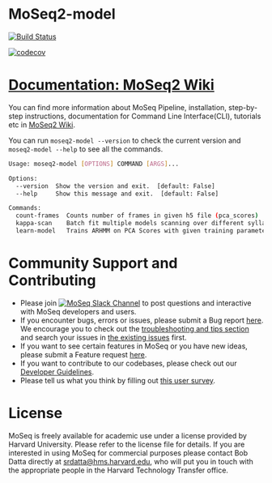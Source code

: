 # MoSeq2-model 

[![Build Status](https://travis-ci.com/dattalab/moseq2-model.svg?token=gvoikVySDHEmvHT7Dbed&branch=master)](https://travis-ci.com/dattalab/moseq2-model) 

[![codecov](https://codecov.io/gh/dattalab/moseq2_model/branch/master/graph/badge.svg?token=q9xxVhps5o)](https://codecov.io/gh/dattalab/moseq2_model)

# [Documentation: MoSeq2 Wiki](https://github.com/dattalab/moseq2-app/wiki)
You can find more information about MoSeq Pipeline, installation, step-by-step instructions, documentation for Command Line Interface(CLI), tutorials etc in [MoSeq2 Wiki](https://github.com/dattalab/moseq2-app/wiki).

You can run `moseq2-model --version` to check the current version and `moseq2-model --help` to see all the commands.
```bash
Usage: moseq2-model [OPTIONS] COMMAND [ARGS]...

Options:
  --version  Show the version and exit.  [default: False]
  --help     Show this message and exit.  [default: False]

Commands:
  count-frames  Counts number of frames in given h5 file (pca_scores)
  kappa-scan    Batch fit multiple models scanning over different syllable...
  learn-model   Trains ARHMM on PCA Scores with given training parameters
```

# Community Support and Contributing
- Please join [![MoSeq Slack Channel](https://img.shields.io/badge/slack-MoSeq-blue.svg?logo=slack)](https://moseqworkspace.slack.com) to post questions and interactive with MoSeq developers and users.
- If you encounter bugs, errors or issues, please submit a Bug report [here](https://github.com/dattalab/moseq2-app/issues/new/choose). We encourage you to check out the [troubleshooting and tips section](https://github.com/dattalab/moseq2-app/wiki/Troubleshooting-and-Tips) and search your issues in [the existing issues](https://github.com/dattalab/moseq2-app/issues) first.   
- If you want to see certain features in MoSeq or you have new ideas, please submit a Feature request [here](https://github.com/dattalab/moseq2-app/issues/new/choose).
- If you want to contribute to our codebases, please check out our [Developer Guidelines](https://github.com/dattalab/moseq2-app/wiki/MoSeq-Developer-Guidelines).
- Please tell us what you think by filling out [this user survey](https://forms.gle/FbtEN8E382y8jF3p6).

# License
MoSeq is freely available for academic use under a license provided by Harvard University. Please refer to the license file for details. If you are interested in using MoSeq for commercial purposes please contact Bob Datta directly at srdatta@hms.harvard.edu, who will put you in touch with the appropriate people in the Harvard Technology Transfer office.
